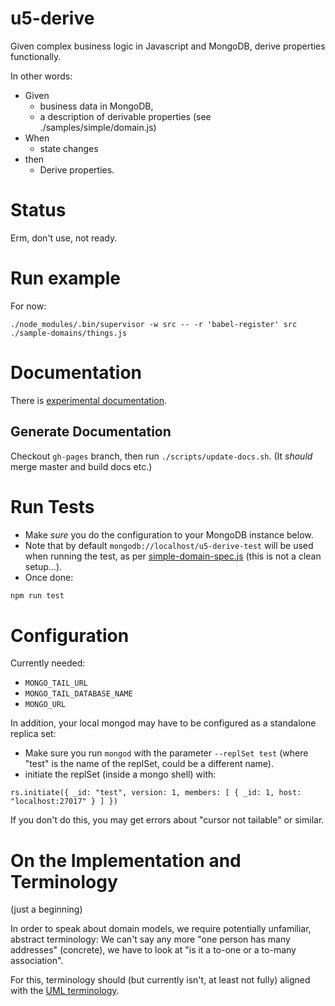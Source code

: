 # u5-derive

Given complex business logic in Javascript and MongoDB, derive properties functionally.

In other words:

* Given
  * business data in MongoDB,
  * a description of derivable properties (see ./samples/simple/domain.js)
* When
  * state changes
* then
  * Derive properties.

# Status

Erm, don't use, not ready.

# Run example

For now:

```
./node_modules/.bin/supervisor -w src -- -r 'babel-register' src ./sample-domains/things.js
```


# Documentation

There is [experimental documentation](https://uber5.github.io/u5-derive/public/current/).

## Generate Documentation

Checkout `gh-pages` branch, then run `./scripts/update-docs.sh`. (It *should*
merge master and build docs etc.)

# Run Tests

* Make *sure* you do the configuration to your MongoDB instance below.
* Note that by default `mongodb://localhost/u5-derive-test` will be used when
  running the test, as per
  [simple-domain-spec.js](./src/__tests__/simple-domain-spec.js) (this is not
  a clean setup...).
* Once done:

```bash
npm run test
```


# Configuration

Currently needed:

- `MONGO_TAIL_URL`
- `MONGO_TAIL_DATABASE_NAME`
- `MONGO_URL`

In addition, your local mongod may have to be configured as a standalone replica set:

* Make sure you run `mongod` with the parameter `--replSet test` (where "test"
  is the name of the replSet, could be a different name).
* initiate the replSet (inside a mongo shell) with:

```
rs.initiate({ _id: "test", version: 1, members: [ { _id: 1, host: "localhost:27017" } ] })
```

If you don't do this, you may get errors about "cursor not tailable" or similar.


# On the Implementation and Terminology

(just a beginning)

In order to speak about domain models, we require potentially unfamiliar, abstract
terminology: We can't say any more
"one person has many addresses" (concrete), we have to look at
"is it a to-one or a to-many association".

For this, terminology should (but currently isn't, at least not fully) aligned
with the
[UML terminology](https://en.wikipedia.org/wiki/Glossary_of_Unified_Modeling_Language_terms).
